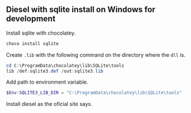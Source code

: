 ## Diesel with sqlite install on Windows for development

Install sqlite with chocolatey.

```powershell
choco install sqlite
```

Create `.lib` with the following command on the directory where the `dll` is.

```powershell
cd C:\ProgramData\chocolatey\lib\SQLite\tools
lib /def:sqlite3.def /out:sqlite3.lib
```

Add path to environment variable.

```powershell
$Env:SQLITE3_LIB_DIR = "C:\ProgramData\chocolatey\lib\SQLite\tools"
```

Install diesel as the oficial site says.

